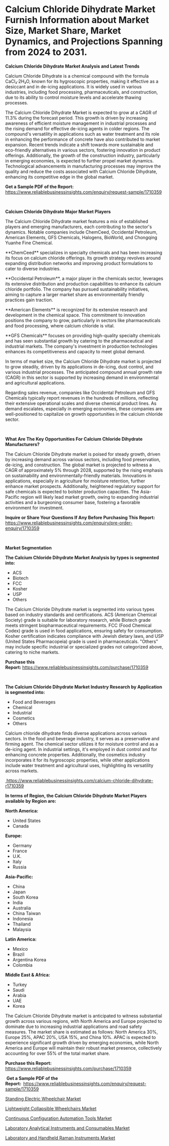 <p><h1>Calcium Chloride Dihydrate Market Furnish Information about Market Size, Market Share, Market Dynamics, and Projections Spanning from 2024 to 2031.</h1></p><p><strong>Calcium Chloride Dihydrate Market Analysis and Latest Trends</strong></p>
<p><p>Calcium Chloride Dihydrate is a chemical compound with the formula CaCl₂·2H₂O, known for its hygroscopic properties, making it effective as a desiccant and in de-icing applications. It is widely used in various industries, including food processing, pharmaceuticals, and construction, due to its ability to control moisture levels and accelerate thawing processes.</p><p>The Calcium Chloride Dihydrate Market is expected to grow at a CAGR of 11.3% during the forecast period. This growth is driven by increasing awareness of efficient moisture management in industrial processes and the rising demand for effective de-icing agents in colder regions. The compound's versatility in applications such as water treatment and its role in enhancing the performance of concrete have also contributed to market expansion. Recent trends indicate a shift towards more sustainable and eco-friendly alternatives in various sectors, fostering innovation in product offerings. Additionally, the growth of the construction industry, particularly in emerging economies, is expected to further propel market dynamics. Technological advancements in manufacturing processes may improve the quality and reduce the costs associated with Calcium Chloride Dihydrate, enhancing its competitive edge in the global market.</p></p>
<p><strong>Get a Sample PDF of the Report:&nbsp;</strong> <a href="https://www.reliablebusinessinsights.com/enquiry/request-sample/1710359?utm_campaign=41&utm_medium=2&utm_source=Github&utm_content=ia&utm_term=22102024&utm_id=calcium-chloride-dihydrate">https://www.reliablebusinessinsights.com/enquiry/request-sample/1710359</a></p>
<p>&nbsp;</p>
<p><strong>Calcium Chloride Dihydrate Major Market Players</strong></p>
<p><p>The Calcium Chloride Dihydrate market features a mix of established players and emerging manufacturers, each contributing to the sector's dynamics. Notable companies include ChemCeed, Occidental Petroleum, American Elements, GFS Chemicals, Halogens, BioWorld, and Chongqing Yuanhe Fine Chemical.</p><p>**ChemCeed** specializes in specialty chemicals and has been increasing its focus on calcium chloride offerings. Its growth strategy revolves around expanding distribution networks and improving product formulations to cater to diverse industries.</p><p>**Occidental Petroleum**, a major player in the chemicals sector, leverages its extensive distribution and production capabilities to enhance its calcium chloride portfolio. The company has pursued sustainability initiatives, aiming to capture a larger market share as environmentally friendly practices gain traction.</p><p>**American Elements** is recognized for its extensive research and development in the chemical space. This commitment to innovation positions the company to grow, particularly in sectors like pharmaceuticals and food processing, where calcium chloride is vital.</p><p>**GFS Chemicals** focuses on providing high-quality specialty chemicals and has seen substantial growth by catering to the pharmaceutical and industrial markets. The company's investment in production technologies enhances its competitiveness and capacity to meet global demand.</p><p>In terms of market size, the Calcium Chloride Dihydrate market is projected to grow steadily, driven by its applications in de-icing, dust control, and various industrial processes. The anticipated compound annual growth rate (CAGR) in this sector is supported by increasing demand in environmental and agricultural applications.</p><p>Regarding sales revenue, companies like Occidental Petroleum and GFS Chemicals typically report revenues in the hundreds of millions, reflecting their extensive operational scales and diverse chemical product lines. As demand escalates, especially in emerging economies, these companies are well-positioned to capitalize on growth opportunities in the calcium chloride sector.</p></p>
<p>&nbsp;</p>
<p><strong>What Are The Key Opportunities For Calcium Chloride Dihydrate Manufacturers?</strong></p>
<p><p>The Calcium Chloride Dihydrate market is poised for steady growth, driven by increasing demand across various sectors, including food preservation, de-icing, and construction. The global market is projected to witness a CAGR of approximately 5% through 2028, supported by the rising emphasis on sustainability and environmentally-friendly materials. Innovations in applications, especially in agriculture for moisture retention, further enhance market prospects. Additionally, heightened regulatory support for safe chemicals is expected to bolster production capacities. The Asia-Pacific region will likely lead market growth, owing to expanding industrial activities and a burgeoning consumer base, fostering a favorable environment for investment.</p></p>
<p><strong>Inquire or Share Your Questions If Any Before Purchasing This Report:</strong> <a href="https://www.reliablebusinessinsights.com/enquiry/pre-order-enquiry/1710359?utm_campaign=41&utm_medium=2&utm_source=Github&utm_content=ia&utm_term=22102024&utm_id=calcium-chloride-dihydrate">https://www.reliablebusinessinsights.com/enquiry/pre-order-enquiry/1710359</a></p>
<p>&nbsp;</p>
<p><strong>Market Segmentation</strong></p>
<p><strong>The Calcium Chloride Dihydrate Market Analysis by types is segmented into:</strong></p>
<p><ul><li>ACS</li><li>Biotech</li><li>FCC</li><li>Kosher</li><li>USP</li><li>Others</li></ul></p>
<p><p>The Calcium Chloride Dihydrate market is segmented into various types based on industry standards and certifications. ACS (American Chemical Society) grade is suitable for laboratory research, while Biotech grade meets stringent biopharmaceutical requirements. FCC (Food Chemical Codex) grade is used in food applications, ensuring safety for consumption. Kosher certification indicates compliance with Jewish dietary laws, and USP (United States Pharmacopeia) grade is used in pharmaceuticals. "Others" may include specific industrial or specialized grades not categorized above, catering to niche markets.</p></p>
<p><strong>Purchase this Report:&nbsp;</strong><a href="https://www.reliablebusinessinsights.com/purchase/1710359?utm_campaign=41&utm_medium=2&utm_source=Github&utm_content=ia&utm_term=22102024&utm_id=calcium-chloride-dihydrate">https://www.reliablebusinessinsights.com/purchase/1710359</a></p>
<p>&nbsp;</p>
<p><strong>The Calcium Chloride Dihydrate Market Industry Research by Application is segmented into:</strong></p>
<p><ul><li>Food and Beverages</li><li>Chemical</li><li>Industrial</li><li>Cosmetics</li><li>Others</li></ul></p>
<p><p>Calcium chloride dihydrate finds diverse applications across various sectors. In the food and beverage industry, it serves as a preservative and firming agent. The chemical sector utilizes it for moisture control and as a de-icing agent. In industrial settings, it's employed in dust control and for enhancing concrete properties. Additionally, the cosmetics industry incorporates it for its hygroscopic properties, while other applications include water treatment and agricultural uses, highlighting its versatility across markets.</p></p>
<p><a href="https://www.reliablebusinessinsights.com/calcium-chloride-dihydrate-r1710359?utm_campaign=41&utm_medium=2&utm_source=Github&utm_content=ia&utm_term=22102024&utm_id=calcium-chloride-dihydrate">&nbsp;https://www.reliablebusinessinsights.com/calcium-chloride-dihydrate-r1710359</a></p>
<p><strong>In terms of Region, the Calcium Chloride Dihydrate Market Players available by Region are:</strong></p>
<p>
    <p> <strong> North America: </strong>
        <ul>
            <li>United States</li>
            <li>Canada</li>
        </ul>
        </p> 
    <p> <strong> Europe: </strong>
        <ul>
            <li>Germany</li>
            <li>France</li>
            <li>U.K.</li>
            <li>Italy</li>
            <li>Russia</li>
        </ul>
        </p> 
    <p> <strong> Asia-Pacific: </strong>
        <ul>
            <li>China</li>
            <li>Japan</li>
            <li>South Korea</li>
            <li>India</li>
            <li>Australia</li>
            <li>China Taiwan</li>
            <li>Indonesia</li>
            <li>Thailand</li>
            <li>Malaysia</li>
        </ul>
        </p> 
    <p> <strong> Latin America: </strong>
        <ul>
            <li>Mexico</li>
            <li>Brazil</li>
            <li>Argentina Korea</li>
            <li>Colombia</li>
        </ul>
        </p> 
    <p> <strong> Middle East & Africa: </strong>
        <ul>
            <li>Turkey</li>
            <li>Saudi</li>
            <li>Arabia</li>
            <li>UAE</li>
            <li>Korea</li>
        </ul>
    </p>
    </p>
<p><p>The Calcium Chloride Dihydrate market is anticipated to witness substantial growth across various regions, with North America and Europe projected to dominate due to increasing industrial applications and road safety measures. The market share is estimated as follows: North America 30%, Europe 25%, APAC 20%, USA 15%, and China 10%. APAC is expected to experience significant growth driven by emerging economies, while North America and Europe will maintain their robust market presence, collectively accounting for over 55% of the total market share.</p></p>
<p><strong>Purchase this Report: </strong><a href="https://www.reliablebusinessinsights.com/purchase/1710359?utm_campaign=41&utm_medium=2&utm_source=Github&utm_content=ia&utm_term=22102024&utm_id=calcium-chloride-dihydrate">https://www.reliablebusinessinsights.com/purchase/1710359</a></p>
<p>&nbsp;<strong>Get a Sample PDF of the Report:&nbsp;&nbsp;</strong><a href="https://www.reliablebusinessinsights.com/enquiry/request-sample/1710359?utm_campaign=41&utm_medium=2&utm_source=Github&utm_content=ia&utm_term=22102024&utm_id=calcium-chloride-dihydrate">https://www.reliablebusinessinsights.com/enquiry/request-sample/1710359</a></p>
<p><strong></strong></p>
<p><p><a href="https://www.linkedin.com/pulse/surfing-standing-electric-wheelchair-wave-riding-market-currents-n3ntc?utm_campaign=41&utm_medium=2&utm_source=Github&utm_content=ia&utm_term=22102024&utm_id=calcium-chloride-dihydrate">Standing Electric Wheelchair Market</a></p><p><a href="https://www.linkedin.com/pulse/lightweight-collapsible-wheelchairs-market-revolution-qc6zc?utm_campaign=41&utm_medium=2&utm_source=Github&utm_content=ia&utm_term=22102024&utm_id=calcium-chloride-dihydrate">Lightweight Collapsible Wheelchairs Market</a></p><p><a href="https://github.com/jerridoxdemase/Market-Research-Report-List-1/blob/main/continuous-configuration-automation-tools-market.md?utm_campaign=41&utm_medium=2&utm_source=Github&utm_content=ia&utm_term=22102024&utm_id=calcium-chloride-dihydrate">Continuous Configuration Automation Tools Market</a></p><p><a href="https://issuu.com/reportprime-2/docs/laboratory-analytical-instruments-a_951ac492e284a5?utm_campaign=41&utm_medium=2&utm_source=Github&utm_content=ia&utm_term=22102024&utm_id=calcium-chloride-dihydrate">Laboratory Analytical Instruments and Consumables Market</a></p><p><a href="https://issuu.com/reportprime-2/docs/laboratory-and-handheld-raman-instr_a23c0ea7d11e91?utm_campaign=41&utm_medium=2&utm_source=Github&utm_content=ia&utm_term=22102024&utm_id=calcium-chloride-dihydrate">Laboratory and Handheld Raman Instruments Market</a></p></p>